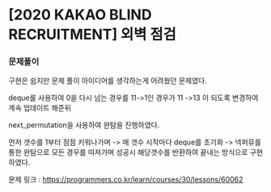 # [2020 KAKAO BLIND RECRUITMENT] 외벽 점검

### 문제풀이

 

구현은 쉽지만 문제 풀이 아이디어를 생각하는게 어려웠던 문제였다.

deque를 사용하여 0을 다시 넘는 경우를 11->1인 경우가 11 ->13 이 되도록 변경하여 계속 업데이트 해준뒤 

 

next_permutation을 사용하여 완탐을 진행하였다. 

먼저 갯수를 1부터 점점 키워나가며 -> 매 갯수 시작마다 deque를 초기화 -> 넥퍼뮤를 통한 완탐으로 모든 경우를 따져가며 성공시 해당갯수를 반환하여 끝내는 방식으로 구현하였다.



문제 링크 : https://programmers.co.kr/learn/courses/30/lessons/60062